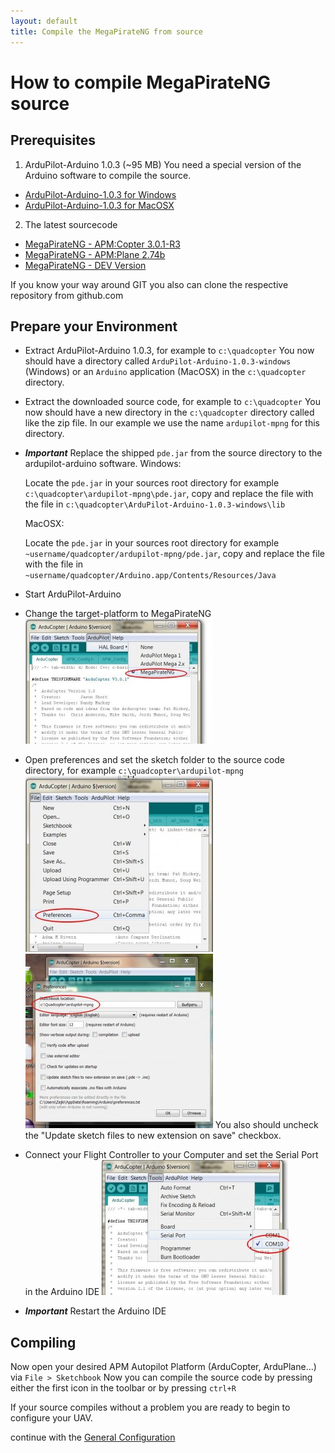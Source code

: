 ```yaml
---
layout: default
title: Compile the MegaPirateNG from source
---
```


# How to compile MegaPirateNG source

## Prerequisites

1. ArduPilot-Arduino 1.0.3 (~95 MB)
  You need a special version of the Arduino software to compile the source.
  * [ArduPilot-Arduino-1.0.3 for Windows](http://ardupilot.com/downloads/?did=45)
  * [ArduPilot-Arduino-1.0.3 for MacOSX](http://ardupilot.com/downloads/?did=44)

2. The latest sourcecode
  * [MegaPirateNG - APM:Copter 3.0.1-R3](https://github.com/SirAlex/ardupilot-mpng/archive/mpng-3.0.1-r3.zip)
  * [MegaPirateNG - APM:Plane 2.74b](https://github.com/smurfy/ardupilot-mpng/archive/mpng_ArduPlane-2.74b.zip)
  * [MegaPirateNG - DEV Version](https://github.com/SirAlex/ardupilot-mpng/archive/master.zip)

If you know your way around GIT you also can clone the respective repository from github.com

## Prepare your Environment

* Extract ArduPilot-Arduino 1.0.3, for example to ```c:\quadcopter```
  You now should have a directory called ```ArduPilot-Arduino-1.0.3-windows``` (Windows) or an ```Arduino``` application (MacOSX) in the ```c:\quadcopter``` directory.
* Extract the downloaded source code, for example to ```c:\quadcopter```
  You now should have a new directory in the ```c:\quadcopter``` directory called like the zip file.
  In our example we use the name ```ardupilot-mpng``` for this directory.
* ***Important*** Replace the shipped ```pde.jar``` from the source directory to the ardupilot-arduino software.
  Windows:

  Locate the ```pde.jar``` in your sources root directory for example ```c:\quadcopter\ardupilot-mpng\pde.jar```,
  copy and replace the file with the file in ```c:\quadcopter\ArduPilot-Arduino-1.0.3-windows\lib```

  MacOSX:

  Locate the ```pde.jar``` in your sources root directory for example ```~username/quadcopter/ardupilot-mpng/pde.jar```,
  copy and replace the file with the file in ```~username/quadcopter/Arduino.app/Contents/Resources/Java```
* Start ArduPilot-Arduino
* Change the target-platform to MegaPirateNG
  ![Arduino Platform](../images/compile_arduino_platform.jpg)
* Open preferences and set the sketch folder to the source code directory, for example ```c:\quadcopter\ardupilot-mpng```
  ![Arduino preferences](../images/compile_arduino_preferences1.jpg)
  ![Arduino preferences](../images/compile_arduino_preferences2.jpg)
  You also should uncheck the "Update sketch files to new extension on save" checkbox.
* Connect your Flight Controller to your Computer and set the Serial Port in the Arduino IDE
  ![Arduino preferences](../images/compile_arduino_set_serialport.jpg)
* ***Important*** Restart the Arduino IDE

## Compiling

Now open your desired APM Autopilot Platform (ArduCopter, ArduPlane...) via ```File > Sketchbook```
Now you can compile the source code by pressing either the first icon in the toolbar or by pressing ```ctrl+R```

If your source compiles without a problem you are ready to begin to configure your UAV.

continue with the [General Configuration](general_configuration)
